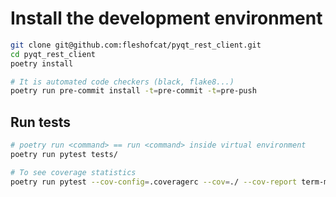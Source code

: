 # Install the development environment

``` bash
git clone git@github.com:fleshofcat/pyqt_rest_client.git
cd pyqt_rest_client
poetry install

# It is automated code checkers (black, flake8...)
poetry run pre-commit install -t=pre-commit -t=pre-push
```

## Run tests

``` bash
# poetry run <command> == run <command> inside virtual environment
poetry run pytest tests/

# To see coverage statistics
poetry run pytest --cov-config=.coveragerc --cov=./ --cov-report term-missing tests/
```
